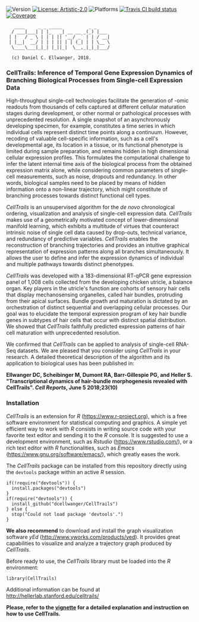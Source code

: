 <!-- STATUS -->
<!-- [![Project Status: Active.](http://www.repostatus.org/badges/latest/active.svg)](http://www.repostatus.org/#active) --> 
![Version](https://img.shields.io/badge/version-0.99.15-brightgreen.svg)
[![License: Artistic-2.0](https://img.shields.io/badge/license-Artistic--2.0-brightgreen.svg)](https://opensource.org/licenses/Artistic-2.0) ![Platforms](https://img.shields.io/badge/platforms-all-brightgreen.svg) [![Travis CI build status](https://img.shields.io/travis/com/dcellwanger/CellTrails/master.svg?logo=travis)](https://travis-ci.com/dcellwanger/CellTrails) [![Coverage](https://img.shields.io/codecov/c/github/dcellwanger/CellTrails/master.svg)](https://codecov.io/gh/dcellwanger/CellTrails)
<!--[![Coverage](https://codecov.io/gh/dcellwanger/CellTrails/branch/master/graph/badge.svg)](https://codecov.io/gh/dcellwanger/CellTrails)-->
<!--[![Travis CI build status](https://travis-ci.com/dcellwanger/CellTrails.svg?branch=master)](https://travis-ci.com/dcellwanger/CellTrails)-->
<!-- ------------------------------------------------------------------------------- -->

```{r}
   ____     _ _ _____          _ _
  / ___|___| | |_   _| __ __ _(_) |___
 | |   / _ \ | | | || '__/ _` | | / __|
 | |__|  __/ | | | || | | (_| | | \__ \
  \____\___|_|_| |_||_|  \__,_|_|_|___/
  
  (c) Daniel C. Ellwanger, 2018.

```
### CellTrails: Inference of Temporal Gene Expression Dynamics of Branching Biological Processes from Single-cell Expression Data

  High-throughput single-cell technologies facilitate the generation of -omic readouts from thousands of cells captured at different cellular maturation stages during development, or other normal or pathological processes with unprecedented resolution. A single snapshot of an asynchronously developing specimen, for example, constitutes a time series in which individual cells represent distinct time points along a continuum. However, recoding of valuable cell-specific information, such as a cell's developmental age, its location in a tissue, or its functional phenotype is limited during sample preparation, and remains hidden in high dimensional cellular expression profiles. This formulates the computational challenge to infer the latent internal time axis of the biological process from the obtained expression matrix alone, while considering common parameters of single-cell measurements, such as noise, dropouts and redundancy. In other words, biological samples need to be placed by means of hidden information onto a non-linear trajectory, which might constitute of branching processes towards distinct functional cell types.

  _CellTrails_ is an unsupervised algorithm for the _de novo_ chronological ordering, visualization and analysis of single-cell expression data. _CellTrails_ makes use of a geometrically motivated concept of lower-dimensional manifold learning, which exhibits a multitude of virtues that counteract intrinsic noise of single cell data caused by drop-outs, technical variance, and redundancy of predictive variables. _CellTrails_ enables the reconstruction of branching trajectories and provides an intuitive graphical representation of expression patterns along all branches simultaneously. It allows the user to define and infer the expression dynamics of individual and multiple pathways towards distinct phenotypes.

  _CellTrails_ was developed with a 183-dimensional RT-qPCR gene expression panel of 1,008 cells collected from the developing chicken utricle, a balance organ. Key players in the utricle's function are cohorts of sensory hair cells that display mechanosensing organelles, called hair bundles, protruding from their apical surfaces. Bundle growth and maturation is dictated by an orchestration of distinct sequential and overlapping cellular processes. Our goal was to elucidate the temporal expression program of key hair bundle genes in subtypes of hair cells that occur with distinct spatial distribution. We showed that _CellTrails_ faithfully predicted expression patterns of hair cell maturation with unprecedented resolution.
  
  We confirmed that _CellTrails_ can be applied to analysis of single-cell RNA-Seq datasets. We are pleased that you consider using _CellTrails_ in your research. A detailed theoretical description of the algorithm and its application to biological uses has been published in:
  
  __Ellwanger DC, Scheibinger M, Dumont RA, Barr-Gillespie PG, and Heller S. "Transcriptional dynamics of hair-bundle morphogenesis revealed with CellTrails". _Cell Reports_, June 5 2018;23(10)__

<!-- ---------------------------------- -->
### Installation
<!-- ---------------------------------- -->
*CellTrails* is an extension for _R_ (https://www.r-project.org), which is a free software environment for statistical computing and graphics. A simple yet efficient way to work with _R_ consists in writing source code with your favorite text editor and sending it to the _R_ console. It is suggested to use a development environment, such as _Rstudio_ (https://www.rstudio.com/), or a rich text editor with _R_ functionalities, such as _Emacs_ (https://www.gnu.org/software/emacs/), which greatly eases the work. 

The *CellTrails* package can be installed from this repository directly using the `devtools` package within an active _R_ session.

```{r} 
if(!require("devtools")) {
  install.packages("devtools")
} 
if(require("devtools")) {
  install_github("dcellwanger/CellTrails")
} else {
  stop("Could not load package 'devtools'.")
}
```
<!-- 
**If you are using macOS X**, please note that _CellTrails_ makes use of a library, which depends on _XQuartz_, a version of the X.Org X Window System (X11) that runs on OS X. If your system does not have _XQuartz_ installed yet, you need to download it from http://xquartz.org. Please note, that it also needs to be re-installed when upgrading your macOS to a new major version (https://cran.r-project.org/bin/macosx/). -->

**We also recommend** to download and install the graph visualization software _yEd_ (http://www.yworks.com/products/yed). It provides great capabilities to visualize and analyze a trajectory graph produced by *CellTrails*.

Before ready to use, the *CellTrails* library must be loaded into the _R_ environment:
```{r}
library(CellTrails)
```

Additional information can be found at http://hellerlab.stanford.edu/celltrails/

__Please, refer to the [vignette](https://dcellwanger.github.io/CellTrails-handbook) for a detailed explanation and instruction on how to use CellTrails.__
